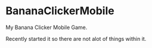 # BananaClickerMobile
My Banana Clicker Mobile Game.

Recently started it so there are not alot of things within it.
